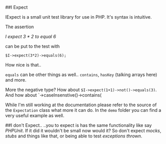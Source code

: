 ##I Expect

IExpect is a small unit test library for use in PHP. It's syntax is intuitive.

The assertion

*I expect 3 &ast; 2 to equal 6* 

can be put to the test with

`$I->expect(3*2)->equals(6);`

How nice is that..

`equals` can be other things as well.. `contains`, `hasKey` (talking arrays here) and more.     
     
More the negative type? How about `$I->expect(1+1)->not()->equals(3)`. And how about `->caseInsenstive()->contains(      
  
While I'm still working at the documentation please refer to the source of the `Expectation` class what more it can do. In the `demo` folder you can find a very useful example as well.

##I don't Expect..
..you to expect is has the same functionality like say *PHPUnit*. If it did it wouldn't be small now would it? So don't expect *mocks*, *stubs* and things like that, or being able to test *exceptions thrown*.


